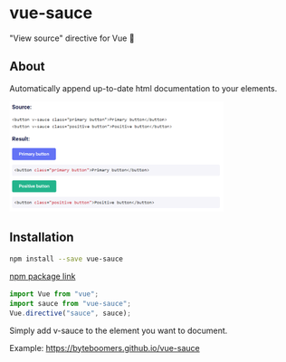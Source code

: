 # vue-sauce

"View source" directive for Vue 🍝

## About

Automatically append up-to-date html documentation to your elements.

<img src="screenshot.png" alt="screenshot" width="75%" height="75%">

## Installation

```bash
npm install --save vue-sauce
```

[npm package link](https://www.npmjs.com/package/vue-sauce)

```javascript
import Vue from "vue";
import sauce from "vue-sauce";
Vue.directive("sauce", sauce);
```

Simply add v-sauce to the element you want to document.

Example: https://byteboomers.github.io/vue-sauce
